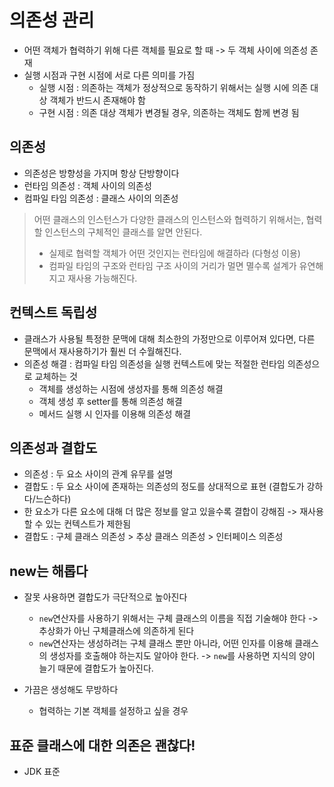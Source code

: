 # 의존성 관리
- 어떤 객체가 협력하기 위해 다른 객체를 필요로 할 때 -> 두 객체 사이에 의존성 존재
- 실행 시점과 구현 시점에 서로 다른 의미를 가짐 
  - 실행 시점 : 의존하는 객체가 정상적으로 동작하기 위해서는 실행 시에 의존 대상 객체가 반드시 존재해야 함 
  - 구현 시점 : 의존 대상 객체가 변경될 경우, 의존하는 객체도 함께 변경 됨 

## 의존성
- 의존성은 방향성을 가지며 항상 단방향이다 
- 런타임 의존성 : 객체 사이의 의존성
- 컴파일 타임 의존성 : 클래스 사이의 의존성 

> 어떤 클래스의 인스턴스가 다양한 클래스의 인스턴스와 협력하기 위해서는, 협력할 인스턴스의 구체적인 클래스를 알면 안된다.
> - 실제로 협력할 객체가 어떤 것인지는 런타임에 해결하라 (다형성 이용)
> - 컴파일 타임의 구조와 런타임 구조 사이의 거리가 멀면 멸수록 설계가 유연해지고 재사용 가능해진다.


## 컨텍스트 독립성
- 클래스가 사용될 특정한 문맥에 대해 최소한의 가정만으로 이루어져 있다면, 다른 문맥에서 재사용하기가 훨씬 더 수월해진다.
- 의존성 해결 : 컴파일 타임 의존성을 실행 컨텍스트에 맞는 적절한 런타임 의존성으로 교체하는 것 
  - 객체를 생성하는 시점에 생성자를 통해 의존성 해결
  - 객체 생성 후 setter를 통해 의존성 해결
  - 메서드 실행 시 인자를 이용해 의존성 해결 


## 의존성과 결합도
- 의존성 : 두 요소 사이의 관계 유무를 설명
- 결합도 : 두 요소 사이에 존재하는 의존성의 정도를 상대적으로 표현 (결합도가 강하다/느슨하다)
- 한 요소가 다른 요소에 대해 더 많은 정보를 알고 있을수록 결합이 강해짐 -> 재사용할 수 있는 컨텍스트가 제한됨
- 결합도 : 구체 클래스 의존성 > 추상 클래스 의존성 > 인터페이스 의존성


## new는 해롭다
- 잘못 사용하면 결합도가 극단적으로 높아진다
  - `new`연산자를 사용하기 위해서는 구체 클래스의 이름을 직접 기술해야 한다 -> 추상화가 아닌 구체클래스에 의존하게 된다
  - `new`연산자는 생성하려는 구체 클래스 뿐만 아니라, 어떤 인자를 이용해 클래스의 생성자를 호출해야 하는지도 알아야 한다. -> `new`를 사용하면 지식의 양이 늘기 때문에 결합도가 높아진다. 

- 가끔은 생성해도 무방하다
  - 협력하는 기본 객체를 설정하고 싶을 경우 


## 표준 클래스에 대한 의존은 괜찮다!
- JDK 표준 












